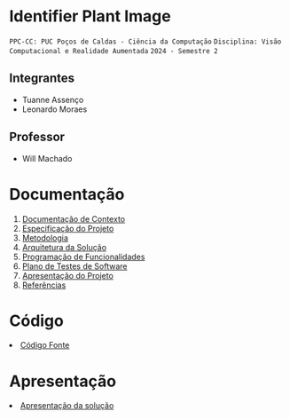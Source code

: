 # Identifier Plant Image

`PPC-CC: PUC Poços de Caldas - Ciência da Computação`
`Disciplina: Visão Computacional e Realidade Aumentada`
`2024 - Semestre 2`

## Integrantes

- Tuanne Assenço
- Leonardo Moraes

## Professor

- Will Machado

# Documentação

<ol>
<li><a href="docs/1-Documentação de Contexto.md"> Documentação de Contexto</a></li>
<li><a href="docs/2-Especificação do Projeto.md"> Especificação do Projeto</a></li>
<li><a href="docs/3-Metodologia.md"> Metodologia</a></li>
<li><a href="docs/4-Arquitetura da Solução.md"> Arquitetura da Solução</a></li>
<li><a href="docs/5-Programação de Funcionalidades.md"> Programação de Funcionalidades</a></li>
<li><a href="docs/6-Plano de Testes de Software.md"> Plano de Testes de Software</a></li>
<li><a href="docs/7-Apresentação do Projeto.md"> Apresentação do Projeto</a></li>
<li><a href="docs/8-Referências.md"> Referências</a></li>
</ol>

# Código

<li><a href="project/"> Código Fonte</a></li>

# Apresentação

<li><a href="presentation/"> Apresentação da solução</a></li>

